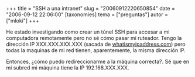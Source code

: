 +++
title = "SSH a una intranet"
slug = "20060912220650854"
date = "2006-09-12 22:06:00"
[taxonomies]
tema = ["preguntas"]
autor = ["mloki"]
+++

He estado investigando como crear un túnel SSH para accesar a mi
computadora remotamente pero no sé cómo pasar mi ruteador. Tengo la
dirección IP XXX.XXX.XXX.XXX (sacada de
[whatismyipaddress.com](http://www.whatismyipaddress.com/)) pero todas
la maquinas de mi red tienen, aparentemente, la misma dirección IP.

Entonces, ¿cómo puedo redireccionarme a la máquina correcta?. Sé que en
mi subred mi máquina tiene la IP 192.168.XXX.XXX.

